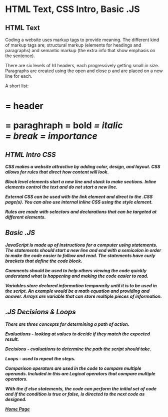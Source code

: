 # HTML Text, CSS Intro, Basic .JS

## HTML Text
Coding a website uses markup tags to provide meaning. The different kind of markup tags are; structural markup (elements for headings and paragraphs) and semantic markup (the extra info that show emphasis on the sentence). 

There are six levels of h1 headers, each progressively getting small in size. Paragraphs are created using the open and close p and are placed on a new line for each. 

A short list:

<h1> = header
<p> = paraghraph
<b> = bold
<I> = italic
<br> = break
<strong> = importance

## HTML Intro CSS
CSS makes a website attractive by adding color, design, and layout. CSS allows for rules that direct how content will look. 

Block level elements start a new line and stack to make sections. Inline elements control the text and do not start a new line.

External CSS can be used with the link element and direct to the .CSS page(s). You can also use internal inline CSS using the style element. 

Rules are made with selectors and declarations that can be targeted at different elements. 

## Basic .JS
JavaScript is made up of instructions for a computer using statements. The statements should start a new line and end with a semicolon in order to make the code easier to follow and read. The statements have curly brackets that define the code block.

Comments should be used to help others viewing the code quickly understand what is happening and making the code easier to read.

Variables store declared information temporarily until it is to be used in the script. An example would be a math equation and providing and answer. Arrays are variable that can store multiple pieces of information. 

## .JS Decisions & Loops
There are three concepts for determining a path of action.

Evaluations - looking at values to decide if they match the expected result.

Decisions - evaluations to determine the path the script should take.

Loops - used to repeat the steps.

Comparison operators are used in the code to compare multiple operands. Included in this are Logical operators that compare multiple operators.

With the if else statements, the code can perform the initial set of code and if the condition is true or false, is directed to the next code as designed. 

[Home Page](README.md)